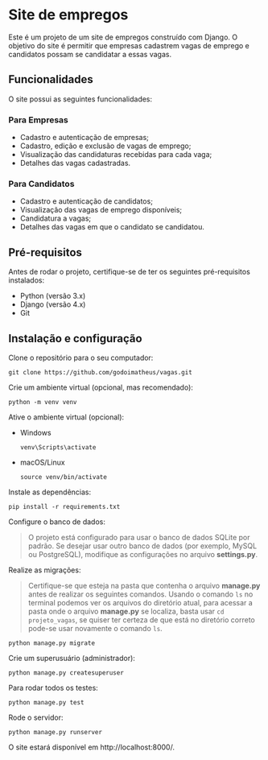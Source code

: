 # Site de empregos

Este é um projeto de um site de empregos construído com Django. O objetivo do site é permitir que empresas cadastrem vagas de emprego e candidatos possam se candidatar a essas vagas.

## Funcionalidades

O site possui as seguintes funcionalidades:

### Para Empresas

- Cadastro e autenticação de empresas;
- Cadastro, edição e exclusão de vagas de emprego;
- Visualização das candidaturas recebidas para cada vaga;
- Detalhes das vagas cadastradas.

### Para Candidatos

- Cadastro e autenticação de candidatos;
- Visualização das vagas de emprego disponíveis;
- Candidatura a vagas;
- Detalhes das vagas em que o candidato se candidatou.

## Pré-requisitos

Antes de rodar o projeto, certifique-se de ter os seguintes pré-requisitos instalados:

- Python (versão 3.x)
- Django (versão 4.x)
- Git

## Instalação e configuração

Clone o repositório para o seu computador:

`git clone https://github.com/godoimatheus/vagas.git`

Crie um ambiente virtual (opcional, mas recomendado):

`python -m venv venv`

Ative o ambiente virtual (opcional):

- Windows

  `venv\Scripts\activate`

- macOS/Linux

  `source venv/bin/activate`

Instale as dependências:

`pip install -r requirements.txt`

Configure o banco de dados:

>O projeto está configurado para usar o banco de dados SQLite por padrão. Se desejar usar outro banco de dados (por exemplo, MySQL ou PostgreSQL), modifique as configurações no arquivo **settings.py**.

Realize as migrações:

> Certifique-se que esteja na pasta que contenha o arquivo **manage.py** antes de realizar os seguintes comandos. Usando o comando `ls` no terminal podemos ver os arquivos do diretório atual, para acessar a pasta onde o arquivo **manage.py** se localiza, basta usar `cd projeto_vagas`, se quiser ter certeza de que está no diretório correto pode-se usar novamente o comando `ls`.

`python manage.py migrate`

Crie um superusuário (administrador):

`python manage.py createsuperuser`

Para rodar todos os testes:

`python manage.py test`

Rode o servidor:

`python manage.py runserver`

O site estará disponível em http://localhost:8000/.
